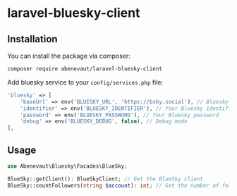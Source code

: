 # laravel-bluesky-client

## Installation

You can install the package via composer:

```bash
composer require abenevaut/laravel-bluesky-client
```

Add bluesky service to your `config/services.php` file:

```php
'bluesky' => [
    'baseUrl' => env('BLUESKY_URL', 'https://bsky.social'), // Bluesky API URL, default is the official Bluesky URL
    'identifier' => env('BLUESKY_IDENTIFIER'), // Your Bluesky identifier, like abenevaut.bsky.social
    'password' => env('BLUESKY_PASSWORD'), // Your Bluesky password
    'debug' => env('BLUESKY_DEBUG', false), // Debug mode
],
```

## Usage

```php
use Abenevaut\Bluesky\Facades\BlueSky;

BlueSky::getClient(): BlueSkyClient; // Get the BlueSky client
BlueSky::countFollowers(string $account): int; // Get the number of followers of an account, like abenevaut.bsky.social
```
